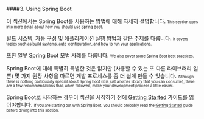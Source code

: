 ####3. Using Spring Boot

이 섹션에서는 Spring Boot를 사용하는 방법에 대해 자세히 설명합니다.
<small><small>This section goes into more detail about how you should use Spring Boot.</small></small>

빌드 시스템, 자동 구성 및 애플리케이션 실행 방법과 같은 주제를 다룹니다.
<small><small>It covers topics such as build systems, auto-configuration, and how to run your applications.</small></small>

또한 일부 Spring Boot 모범 사례를 다룹니다.
<small><small>We also cover some Spring Boot best practices.</small></small>

Spring Boot에 대해 특별히 특별한 것은 없지만 (사용할 수 있는 또 다른 라이브러리 일뿐) 몇 가지 권장 사항을 따르면 개발 프로세스를 좀 더 쉽게 만들 수 있습니다.
<small><small>Although there is nothing particularly special about Spring Boot (it is just another library that you can consume), there are a few recommendations that, when followed, make your development process a little easier.</small></small>

Spring Boot로 시작하는 경우이 섹션을 시작하기 전에 [Getting Started](https://docs.spring.io/spring-boot/docs/current/reference/htmlsingle/#getting-started) 가이드를 읽어야합니다.
<small><small>If you are starting out with Spring Boot, you should probably read the [Getting Started](https://docs.spring.io/spring-boot/docs/current/reference/htmlsingle/#getting-started) guide before diving into this section.</small></small>
